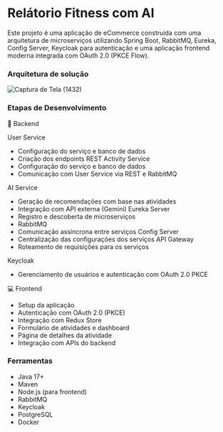 # Relátorio Fitness com AI
Este projeto é uma aplicação de eCommerce construída com uma arquitetura de microserviços utilizando Spring Boot, RabbitMQ, Eureka, Config Server, Keycloak para autenticação e uma aplicação frontend moderna integrada com OAuth 2.0 (PKCE Flow).
### Arquitetura de solução
![Captura de Tela (1432)](https://github.com/user-attachments/assets/ef6e3c57-5b6b-4fa5-89aa-e3f994036a5e)
###  Etapas de Desenvolvimento
🔧 Backend

User Service
* Configuração do serviço e banco de dados
* Criação dos endpoints REST
Activity Service
* Configuração do serviço e banco de dados
* Comunicação com User Service via REST e RabbitMQ

AI Service
* Geração de recomendações com base nas atividades
* Integração com API externa (Gemini)
Eureka Server
* Registro e descoberta de microserviços
* RabbitMQ
* Comunicação assíncrona entre serviços
Config Server
* Centralização das configurações dos serviços
API Gateway
* Roteamento de requisições para os serviços

Keycloak

* Gerenciamento de usuários e autenticação com OAuth 2.0 PKCE

💻 Frontend

* Setup da aplicação
* Autenticação com OAuth 2.0 (PKCE)
* Integração com Redux Store
* Formulário de atividades e dashboard
* Página de detalhes da atividade
* Integração com APIs do backend

### Ferramentas 
* Java 17+
* Maven 
* Node.js (para frontend)
* RabbitMQ
* Keycloak
* PostgreSQL
* Docker 

